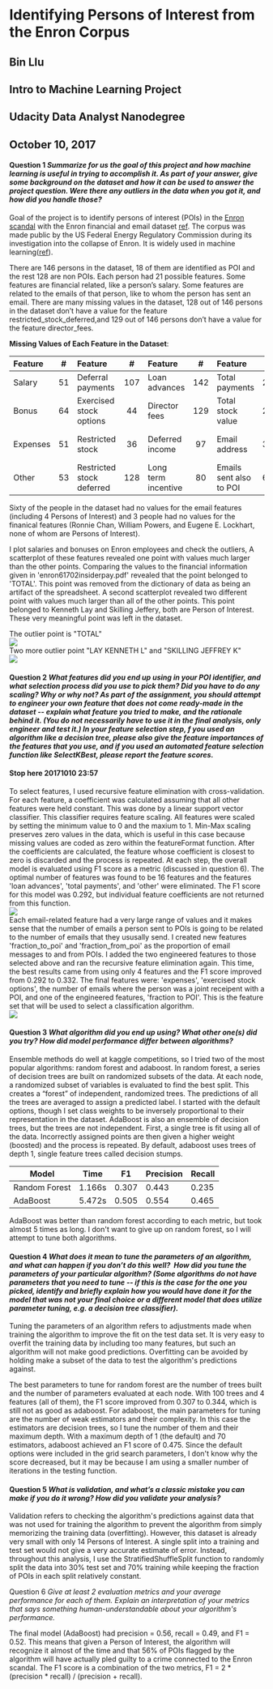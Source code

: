 # Identifying Persons of Interest from the Enron Corpus
## Bin LIu
## Intro to Machine Learning Project 
## Udacity Data Analyst Nanodegree
## October 10, 2017

#### Question 1 *Summarize for us the goal of this project and how machine learning is useful in trying to accomplish it. As part of your answer, give some background on the dataset and how it can be used to answer the project question. Were there any outliers in the data when you got it, and how did you handle those?*

Goal of the project is to identify persons of interest (POIs) in the [Enron scandal](https://en.wikipedia.org/wiki/Enron_scandal)
with the Enron financial and email dataset [ref](https://www.cs.cmu.edu/~./enron/). The corpus was made public by the US Federal Energy Regulatory Commission during its investigation into the collapse of Enron. It is widely used in machine learning([ref](http://tinyurl.com/qzdgb2r)).

There are 146 persons in the dataset, 18 of them are identified as POI and the rest 128 are non POIs. Each person had 21 possible features. Some features are financial related, like a person’s salary. Some features are related to the emails of that person, like to whom the person has sent an email. There are many missing values in the dataset, 128 out of 146 persons in the dataset don’t have a value for the feature restricted_stock_deferred,and 129 out of 146 persons don’t have a value for the feature director_fees.

**Missing Values of Each Feature in the Dataset**: 

| Feature | # | Feature | # | Feature | # | Feature | # | Feature | # |  
| :--- | :--: | :--- | :--: | :--- | :--:| :--- | :--: | :--- | :--: |  
| Salary | 51 | Deferral payments | 107 | Loan advances | 142 | Total payments | 21 | Emails sent | 60 |  
| Bonus | 64 | Exercised stock options | 44 | Director fees | 129 | Total stock value | 20 | Emails received | 60 |  
| Expenses | 51 | Restricted stock | 36 | Deferred income | 97 | Email address | 35 | Emails from POI | 60 |  
| Other | 53 | Restricted stock deferred | 128 | Long term incentive | 80 | Emails sent also to POI | 60 | Emails to POI | 60 |  

Sixty of the people in the dataset had no values for the email features (including 4 Persons of Interest) and 3 people had no values for the finanical features (Ronnie Chan, William Powers, and Eugene E. Lockhart, none of whom are Persons of Interest).

 I plot salaries and bonuses on Enron employees and check the outliers, A scatterplot of these features revealed one point with values much larger than the other points.  Comparing the values to the financial information given in 'enron61702insiderpay.pdf' revealed that the point belonged to 'TOTAL'.  This point was removed from the dictionary of data as being an artifact of the spreadsheet.  A second scatterplot revealed two different point with values much larger than all of the other points.  This point belonged to Kenneth Lay and Skilling Jeffery, both are Person of Interest. These very meaningful point was left in the dataset. 

The outlier point is "TOTAL"  
![](/final_project/outlier_of_TOTAL.png)  
Two more outlier point "LAY KENNETH L" and "SKILLING JEFFREY K"  
![](/final_project/two_more_outliers.png)

#### Question 2 *What features did you end up using in your POI identifier, and what selection process did you use to pick them? Did you have to do any scaling? Why or why not? As part of the assignment, you should attempt to engineer your own feature that does not come ready-made in the dataset -- explain what feature you tried to make, and the rationale behind it. (You do not necessarily have to use it in the final analysis, only engineer and test it.) In your feature selection step, f you used an algorithm like a decision tree, please also give the feature importances of the features that you use, and if you used an automated feature selection function like SelectKBest, please report the feature scores.*

#### Stop here 20171010 23:57

To select features, I used recursive feature elimination with cross-validation.  For each feature, a coefficient was calculated assuming that all other features were held constant.  This was done by a linear support vector classifier.  This classifier requires feature scaling.  All features were scaled by setting the minimum value to 0 and the maxium to 1.  Min-Max scaling preserves zero values in the data, which is useful in this case because missing values are coded as zero within the featureFormat function.  After the coefficients are calculated, the feature whose coefficient is closest to zero is discarded and the process is repeated.  At each step, the overall model is evaluated using F1 score as a metric (discussed in question 6).  The optimal number of features was found to be 16 features and the features 'loan advances', 'total payments', and 'other' were eliminated.  The F1 score for this model was 0.292, but individual feature coefficients are not returned from this function.  
![](Project/featureSelection.png)  
Each email-related feature had a very large range of values and it makes sense that the number of emails a person sent to POIs is going to be related to the number of emails that they ususally send.  I created new features 'fraction_to_poi' and 'fraction_from_poi' as the proportion of email messages to and from POIs.    I added the two engineered features to those selected above and ran the recursive feature elimination again.  This time, the best results came from using only 4 features and the F1 score improved from 0.292 to 0.332.   The final features were: 'expenses', 'exercised stock options', the number of emails where the person was a joint receipent with a POI, and one of the engineered features, 'fraction to POI'.  This is the feature set that will be used to select a classification algorithm.  
![](Project/featureSelection2.png)

#### Question 3 *What algorithm did you end up using? What other one(s) did you try? How did model performance differ between algorithms?*

Ensemble methods do well at kaggle competitions, so I tried two of the most popular algorithms: random forest and adaboost.  In random forest, a series of decision trees are built on randomized subsets of the data.  At each node, a randomized subset of variables is evaluated to find the best split.  This creates a “forest” of independent, randomized trees.  The predictions of all the trees are averaged to assign a predicted label.  I started with the default options, though I set class weights to be inversely proportional to their representation in the dataset.  AdaBoost is also an ensemble of decision trees, but the trees are not independent.  First, a single tree is fit using all of the data.  Incorrectly assigned points are then given a higher weight (boosted) and the process is repeated.  By default, adaboost uses trees of depth 1, single feature trees called decision stumps.

Model|Time|F1|Precision|Recall
----|---|---|----|----
Random Forest|1.166s|0.307|0.443|0.235
AdaBoost|5.472s|0.505|0.554|0.465

AdaBoost was better than random forest according to each metric, but took almost 5 times as long.  I don't want to give up on random forest, so I will attempt to tune both algorithms.

#### Question 4 *What does it mean to tune the parameters of an algorithm, and what can happen if you don’t do this well?  How did you tune the parameters of your particular algorithm? (Some algorithms do not have parameters that you need to tune -- if this is the case for the one you picked, identify and briefly explain how you would have done it for the model that was not your final choice or a different model that does utilize parameter tuning, e.g. a decision tree classifier).*

Tuning the parameters of an algorithm refers to adjustments made when training the algorithm to improve the fit on the test data set.  It is very easy to overfit the training data by including too many features, but such an algorithm will not make good predictions.  Overfitting can be avoided by holding make a subset of the data to test the algorithm's predictions against.  

The best parameters to tune for random forest are the number of trees built and the number of parameters evaluated at each node.  With 100 trees and 4 features (all of them), the F1 score improved from 0.307 to 0.344, which is still not as good as adaboost.  For adaboost, the main parameters for tuning are the number of weak estimators and their complexity.  In this case the estimators are decision trees, so I tune the number of them and their maximum depth.  With a maximum depth of 1 (the default) and 70 estimators, adaboost achieved an F1 score of 0.475.  Since the default options were included in the grid search parameters, I don't know why the score decreased, but it may be because I am using a smaller number of iterations in the testing function.

#### Question 5 *What is validation, and what’s a classic mistake you can make if you do it wrong? How did you validate your analysis?*

Validation refers to checking the algorithm's predictions against data that was not used for training the algorithm to prevent the algorithm from simply memorizing the training data (overfitting).  However, this dataset is already very small with only 14 Persons of Interest.  A single split into a training and test set would not give a very accurate estimate of error.  Instead, throughout this analysis, I use the StratifiedShuffleSplit function to randomly split the data into 30% test set and 70% training while keeping the fraction of POIs in each split relatively constant.

Question 6 *Give at least 2 evaluation metrics and your average performance for each of them.  Explain an interpretation of your metrics that says something human-understandable about your algorithm's performance.*

The final model (AdaBoost) had precision = 0.56, recall = 0.49, and F1 = 0.52.  This means that given a Person of Interest, the algorithm will recognize it almost of the time and that 56% of POIs flagged by the algorithm will have actually pled guilty to a crime connected to the Enron scandal. The F1 score is a combination of the two metrics, F1 = 2 * (precision * recall) / (precision + recall).
